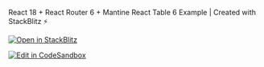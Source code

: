 React 18 + React Router 6 + Mantine React Table 6 Example | Created with StackBlitz ⚡️

[![Open in StackBlitz](https://developer.stackblitz.com/img/open_in_stackblitz.svg)](https://stackblitz.com/github/KawanuaDev/react-rr-mrt)

[![Edit in CodeSandbox](https://assets.codesandbox.io/github/button-edit-lime.svg)](codesandbox.io/p/github/KawanuaDev/react-rr-mrt)
